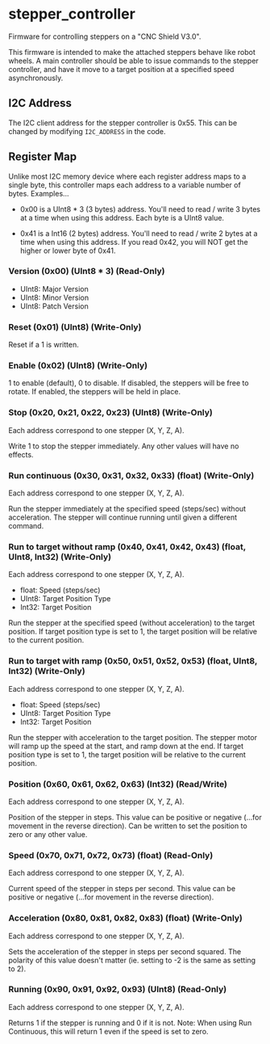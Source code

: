 # stepper_controller
Firmware for controlling steppers on a "CNC Shield V3.0".

This firmware is intended to make the attached steppers behave like robot wheels.
A main controller should be able to issue commands to the stepper controller, and have it move to a target position at a specified speed asynchronously.

## I2C Address
The I2C client address for the stepper controller is 0x55.
This can be changed by modifying ```I2C_ADDRESS``` in the code.

## Register Map
Unlike most I2C memory device where each register address maps to a single byte, this controller maps each address to a variable number of bytes.
Examples...

* 0x00 is a UInt8 * 3 (3 bytes) address. You'll need to read / write 3 bytes at a time when using this address.
Each byte is a UInt8 value.

* 0x41 is a Int16 (2 bytes) address. You'll need to read / write 2 bytes at a time when using this address.
If you read 0x42, you will NOT get the higher or lower byte of 0x41.

### Version (0x00) (UInt8 * 3) (Read-Only)
* UInt8: Major Version
* UInt8: Minor Version
* UInt8: Patch Version

### Reset (0x01) (UInt8) (Write-Only)
Reset if a 1 is written.

### Enable (0x02) (UInt8) (Write-Only)
1 to enable (default), 0 to disable.
If disabled, the steppers will be free to rotate.
If enabled, the steppers will be held in place.

### Stop (0x20, 0x21, 0x22, 0x23) (UInt8) (Write-Only)
Each address correspond to one stepper (X, Y, Z, A).

Write 1 to stop the stepper immediately.
Any other values will have no effects.

### Run continuous (0x30, 0x31, 0x32, 0x33) (float) (Write-Only)
Each address correspond to one stepper (X, Y, Z, A).

Run the stepper immediately at the specified speed (steps/sec) without acceleration.
The stepper will continue running until given a different command.

### Run to target without ramp (0x40, 0x41, 0x42, 0x43) (float, UInt8, Int32) (Write-Only)
Each address correspond to one stepper (X, Y, Z, A).

* float: Speed (steps/sec)
* UInt8: Target Position Type
* Int32: Target Position

Run the stepper at the specified speed (without acceleration) to the target position.
If target position type is set to 1, the target position will be relative to the current position.

### Run to target with ramp (0x50, 0x51, 0x52, 0x53) (float, UInt8, Int32) (Write-Only)
Each address correspond to one stepper (X, Y, Z, A).

* float: Speed (steps/sec)
* UInt8: Target Position Type
* Int32: Target Position

Run the stepper with acceleration to the target position.
The stepper motor will ramp up the speed at the start, and ramp down at the end.
If target position type is set to 1, the target position will be relative to the current position.

### Position (0x60, 0x61, 0x62, 0x63) (Int32) (Read/Write)
Each address correspond to one stepper (X, Y, Z, A).

Position of the stepper in steps.
This value can be positive or negative (...for movement in the reverse direction).
Can be written to set the position to zero or any other value.

### Speed (0x70, 0x71, 0x72, 0x73) (float) (Read-Only)
Each address correspond to one stepper (X, Y, Z, A).

Current speed of the stepper in steps per second.
This value can be positive or negative (...for movement in the reverse direction).

### Acceleration (0x80, 0x81, 0x82, 0x83) (float) (Write-Only)
Each address correspond to one stepper (X, Y, Z, A).

Sets the acceleration of the stepper in steps per second squared.
The polarity of this value doesn't matter (ie. setting to -2 is the same as setting to 2).

### Running (0x90, 0x91, 0x92, 0x93) (UInt8) (Read-Only)
Each address correspond to one stepper (X, Y, Z, A).

Returns 1 if the stepper is running and 0 if it is not.
Note: When using Run Continuous, this will return 1 even if the speed is set to zero.
